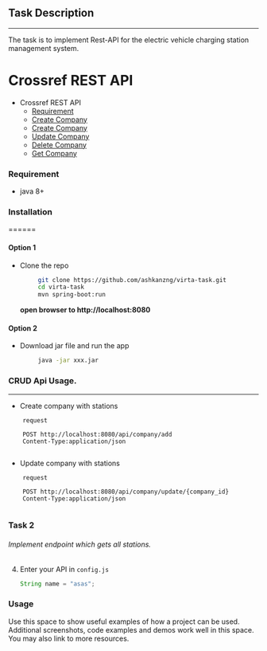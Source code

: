 ## Task Description

------
The task is to implement Rest-API for the electric vehicle charging station management system.

# Crossref REST API

- Crossref REST API
    - [Requirement](#Requirement)
    - [Create Company](#preamble)
    - [Create Company](#preamble)
    - [Update Company](#meta)
    - [Delete Company](#meta)
    - [Get Company](#meta)


### Requirement
* java 8+

### Installation  

======  

#### Option 1
- Clone the repo
   ```sh
        git clone https://github.com/ashkanzng/virta-task.git
        cd virta-task
        mvn spring-boot:run 
   ```
  **open browser to http://localhost:8080**

#### Option 2
- Download jar file and run the app
   ```sh
        java -jar xxx.jar
   ```


### CRUD Api Usage.

------  


- Create company with stations
```JS
    request

    POST http://localhost:8080/api/company/add
    Content-Type:application/json


```
- Update company with stations
```JS
    request

    POST http://localhost:8080/api/company/update/{company_id}
    Content-Type:application/json
    
```
    
    
    



### Task 2

###### Implement endpoint which gets all stations.

4. Enter your API in `config.js`
   ```Java
   String name = "asas";

### Usage

Use this space to show useful examples of how a project can be used. Additional screenshots, code examples and demos work well in this space. You may also link to more resources.

